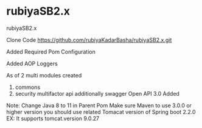 # rubiyaSB2.x
rubiyaSB2.x

Clone Code
https://github.com/rubiyaKadarBasha/rubiyaSB2.x.git

Added Required Pom Configuration

Added AOP Loggers

As of 2 multi modules created 
1. commons
2. security multifactor api additionally swagger Open API 3.0 Added

Note:
Change Java 8 to 11 in Parent Pom 
Make sure Maven to use 3.0.0 or higher version
you should use related Tomacat version of Spring boot 2.2.0
EX: It supports tomcat.version 9.0.27